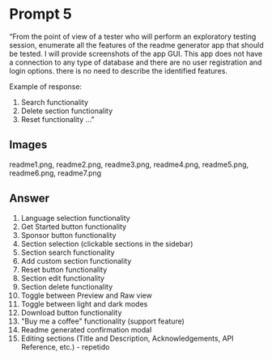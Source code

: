 # Prompt 5

“From the point of view of a tester who will perform an exploratory testing session, enumerate all the features of the readme generator app that should be tested. I will provide screenshots of the app GUI. This app does not have a connection to any type of database and there are no user registration and login options. there is no need to describe the identified features.

Example of response:
1. Search functionality
2. Delete section functionality
3. Reset functionality
...”

## Images

readme1.png, readme2.png, readme3.png, readme4.png, readme5.png, readme6.png, readme7.png

## Answer

1. Language selection functionality
2. Get Started button functionality
3. Sponsor button functionality
4. Section selection (clickable sections in the sidebar)
5. Section search functionality
6. Add custom section functionality
7. Reset button functionality
8. Section edit functionality
9. Section delete functionality
10. Toggle between Preview and Raw view
11. Toggle between light and dark modes
12. Download button functionality
13. "Buy me a coffee" functionality (support feature)
14. Readme generated confirmation modal
15. Editing sections (Title and Description, Acknowledgements, API Reference, etc.) - repetido